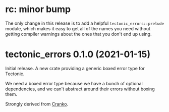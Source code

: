# rc: minor bump

The only change in this release is to add a helpful `tectonic_errors::prelude`
module, which makes it easy to get all of the names you need without getting
compiler warnings about the ones that you don't end up using.


# tectonic_errors 0.1.0 (2021-01-15)

Initial release. A new crate providing a generic boxed error type for Tectonic.

We need a boxed error type because we have a bunch of optional dependencies, and
we can't abstract around their errors without boxing them.

Strongly derived from [Cranko](https://github.com/pkgw/cranko).
